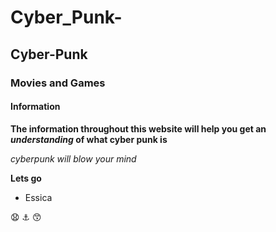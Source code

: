 # Cyber_Punk-
## Cyber-Punk
### Movies and Games
#### Information

**The information throughout this website will help you get an _understanding_ of what cyber punk is**

_cyberpunk will blow your mind_

**Lets go**

* Essica

😧 ⚓ 😙
